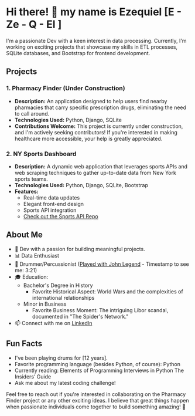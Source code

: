 # Hi there! 👋 my name is Ezequiel [E - Ze - Q - El ] 

I'm a passionate Dev with a keen interest in data processing. Currently, I'm working on exciting projects that showcase my skills in ETL processes, SQLite databases, and Bootstrap for frontend development.

## Projects

### 1. Pharmacy Finder (Under Construction)
- **Description:** An application designed to help users find nearby pharmacies that carry specific prescription drugs, eliminating the need to call around.
- **Technologies Used:** Python, Django, SQLite
- **Contributions Welcome:** This project is currently under construction, and I'm actively seeking contributors! If you're interested in making healthcare more accessible, your help is greatly appreciated.

### 2. NY Sports Dashboard
- **Description:** A dynamic web application that leverages sports APIs and web scraping techniques to gather up-to-date data from New York sports teams.
- **Technologies Used:** Python, Django, SQLite, Bootstrap
- **Features:**
  - Real-time data updates
  - Elegant front-end design
  - Sports API integration
  - [Check out the Sports API Repo](https://github.com/EzequielNYC/SportsAPI)

## About Me

- 💼 Dev with a passion for building meaningful projects.
- 📊 Data Enthusiast
- 🥁 Drummer/Percussionist ([Played with John Legend](https://www.youtube.com/watch?v=RBuyF-Wbwto&ab_channel=TFAEvents) - Timestamp to see me: 3:21)
- 🎓 Education:
  - Bachelor's Degree in History
    - Favorite Historical Aspect: World Wars and the complexities of international relationships
  - Minor in Business
    - Favorite Business Moment: The intriguing Libor scandal, documented in "The Spider's Network."
- 📫 Connect with me on [LinkedIn](https://www.linkedin.com/in/ezequielesparza/)

## Fun Facts

- I've been playing drums for [12 years].
- Favorite programming language (besides Python, of course): Python
- Currently reading: Elements of Programming Interviews in Python The Insiders’ Guide
- Ask me about my latest coding challenge!

Feel free to reach out if you're interested in collaborating on the Pharmacy Finder project or any other exciting ideas. I believe that great things happen when passionate individuals come together to build something amazing! 🚀
